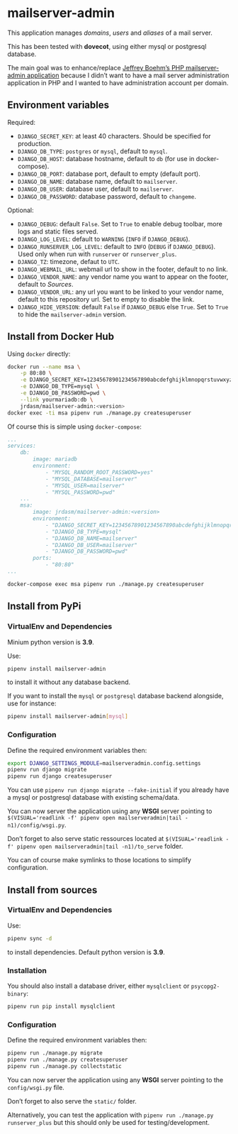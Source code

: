 mailserver-admin
================

This application manages *domains*, *users* and *aliases* of a mail server.

This has been tested with **dovecot**, using either mysql or postgresql database.

The main goal was to enhance/replace [Jeffrey Boehm’s PHP mailserver-admin application](https://github.com/jeboehm/mailserver-admin) because I didn’t want to have a mail server administration application in PHP and I wanted to have administration account per domain.

Environment variables
---------------------

Required:

- `DJANGO_SECRET_KEY`: at least 40 characters. Should be specified for production.
- `DJANGO_DB_TYPE`: `postgres` or `mysql`, default to `mysql`.
- `DJANGO_DB_HOST`: database hostname, default to `db` (for use in docker-compose).
- `DJANGO_DB_PORT`: database port, default to empty (default port).
- `DJANGO_DB_NAME`: database name, default to `mailserver`.
- `DJANGO_DB_USER`: database user, default to `mailserver`.
- `DJANGO_DB_PASSWORD`: database password, default to `changeme`.

Optional:
- `DJANGO_DEBUG`: default `False`. Set to `True` to enable debug toolbar, more logs and static files served.
- `DJANGO_LOG_LEVEL`: default to `WARNING` (`INFO` if `DJANGO_DEBUG`).
- `DJANGO_RUNSERVER_LOG_LEVEL`: default to `INFO` (`DEBUG` if `DJANGO_DEBUG`). Used only when run with `runserver` or `runserver_plus`.
- `DJANGO_TZ`: timezone, defaut to `UTC`.
- `DJANGO_WEBMAIL_URL`: webmail url to show in the footer, default to no link.
- `DJANGO_VENDOR_NAME`: any vendor name you want to appear on the footer, default to *Sources*.
- `DJANGO_VENDOR_URL`: any url you want to be linked to your vendor name, default to this repository url. Set to empty to disable the link.
- `DJANGO_HIDE_VERSION`: default `False` if `DJANGO_DEBUG` else `True`. Set to `True` to hide the `mailserver-admin` version.

Install from Docker Hub
-----------------------

Using `docker` directly:
```sh
docker run --name msa \
    -p 80:80 \
    -e DJANGO_SECRET_KEY=12345678901234567890abcdefghijklmnopqrstuvwxyz \
    -e DJANGO_DB_TYPE=mysql \
    -e DJANGO_DB_PASSWORD=pwd \
    --link yourmariadb:db \
    jrdasm/mailserver-admin:<version>
docker exec -ti msa pipenv run ./manage.py createsuperuser
```

Of course this is simple using `docker-compose`:
```yaml
...
services:
    db:
        image: mariadb
        environment:
            - "MYSQL_RANDOM_ROOT_PASSWORD=yes"
            - "MYSQL_DATABASE=mailserver"
            - "MYSQL_USER=mailserver"
            - "MYSQL_PASSWORD=pwd"
    ...
    msa:
        image: jrdasm/mailserver-admin:<version>
        environment:
            - "DJANGO_SECRET_KEY=12345678901234567890abcdefghijklmnopqrstuvwxyz"
            - "DJANGO_DB_TYPE=mysql"
            - "DJANGO_DB_NAME=mailserver"
            - "DJANGO_DB_USER=mailserver"
            - "DJANGO_DB_PASSWORD=pwd"
        ports:
            - "80:80"
...
```

```sh
docker-compose exec msa pipenv run ./manage.py createsuperuser
```

Install from PyPi
-----------------

### VirtualEnv and Dependencies

Minium python version is **3.9**.

Use:

```sh
pipenv install mailserver-admin
```

to install it without any database backend.

If you want to install the `mysql` or `postgresql` database backend alongside, use for instance:

```sh
pipenv install mailserver-admin[mysql]
```

### Configuration

Define the required environment variables then:

```sh
export DJANGO_SETTINGS_MODULE=mailserveradmin.config.settings
pipenv run django migrate
pipenv run django createsuperuser
```

You can use `pipenv run django migrate --fake-initial` if you already have a mysql or postgresql database with existing schema/data.

You can now server the application using any **WSGI** server pointing to `$(VISUAL='readlink -f' pipenv open mailserveradmin|tail -n1)/config/wsgi.py`.

Don’t forget to also serve static ressources located at `$(VISUAL='readlink -f' pipenv open mailserveradmin|tail -n1)/to_serve` folder.

You can of course make symlinks to those locations to simplify configuration.

Install from sources
--------------------

### VirtualEnv and Dependencies

Use:

```sh
pipenv sync -d
```

to install dependencies. Default python version is **3.9**.

### Installation

You should also install a database driver, either `mysqlclient` or `psycopg2-binary`:

```sh
pipenv run pip install mysqlclient
```

### Configuration

Define the required environment variables then:

```sh
pipenv run ./manage.py migrate
pipenv run ./manage.py createsuperuser
pipenv run ./manage.py collectstatic
```

You can now server the application using any **WSGI** server pointing to the `config/wsgi.py` file.

Don’t forget to also serve the `static/` folder.

Alternatively, you can test the application with `pipenv run ./manage.py runserver_plus` but this should only be used for testing/development.
